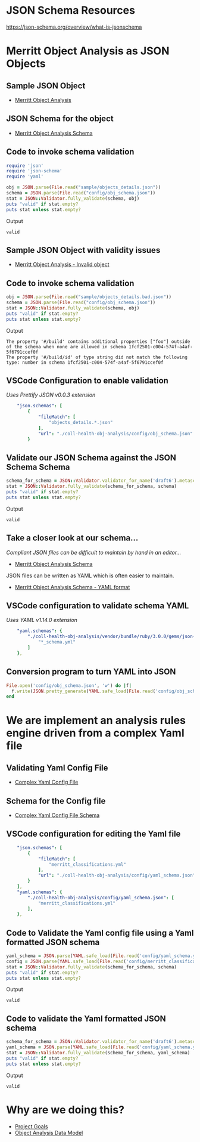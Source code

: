 # JSON Schema Resources

https://json-schema.org/overview/what-is-jsonschema

# Merritt Object Analysis as JSON Objects

## Sample JSON Object

- [Merritt Object Analysis](objects_details.json)

## JSON Schema for the object

- [Merritt Object Analysis Schema](../config/obj_schema.json)

## Code to invoke schema validation

```rb
require 'json'
require 'json-schema'
require 'yaml'

obj = JSON.parse(File.read("sample/objects_details.json"))
schema = JSON.parse(File.read("config/obj_schema.json"))
stat = JSON::Validator.fully_validate(schema, obj)
puts "valid" if stat.empty?
puts stat unless stat.empty?
```

Output
```
valid
```

## Sample JSON Object with validity issues

- [Merritt Object Analysis - Invalid object](objects_details.bad.json)

## Code to invoke schema validation

```rb
obj = JSON.parse(File.read("sample/objects_details.bad.json"))
schema = JSON.parse(File.read("config/obj_schema.json"))
stat = JSON::Validator.fully_validate(schema, obj)
puts "valid" if stat.empty?
puts stat unless stat.empty?
```

Output
```
The property '#/build' contains additional properties ["foo"] outside of the schema when none are allowed in schema 1fcf2501-c004-574f-a4af-5f6791ccef0f
The property '#/build/id' of type string did not match the following type: number in schema 1fcf2501-c004-574f-a4af-5f6791ccef0f
```

## VSCode Configuration to enable validation
_Uses Prettify JSON v0.0.3 extension_

```yml
    "json.schemas": [
        {
            "fileMatch": [
                "objects_details.*.json"
            ],
            "url": "./coll-health-obj-analysis/config/obj_schema.json"
        }
```

## Validate our JSON Schema against the JSON Schema Schema

```rb
schema_for_schema = JSON::Validator.validator_for_name('draft6').metaschema
stat = JSON::Validator.fully_validate(schema_for_schema, schema)
puts "valid" if stat.empty?
puts stat unless stat.empty?
```

Output
```
valid
```

## Take a closer look at our schema... 
_Compliant JSON files can be difficult to maintain by hand in an editor..._

- [Merritt Object Analysis Schema](../config/obj_schema.json)

JSON files can be written as YAML which is often easier to maintain.

- [Merritt Object Analysis Schema - YAML format](../config/obj_schema.yml)

## VSCode configuration to validate schema YAML
_Uses YAML v1.14.0 extension_

```yml
    "yaml.schemas": {
        "./coll-health-obj-analysis/vendor/bundle/ruby/3.0.0/gems/json-schema-4.1.1/resources/draft-06.json": [
            "*_schema.yml"
        ]
    },
```

## Conversion program to turn YAML into JSON
```rb
File.open('config/obj_schema.json', 'w') do |f|
  f.write(JSON.pretty_generate(YAML.safe_load(File.read('config/obj_schema.yml'), aliases: true)))
end
```

# We are implement an analysis rules engine driven from a complex Yaml file

## Validating Yaml Config File
- [Complex Yaml Config File](../config/merritt_classifications.yml)

## Schema for the Config file
- [Complex Yaml Config File Schema](../config/yaml_schema.yml)

## VSCode configuration for editing the Yaml file

```yml
    "json.schemas": [
        {
            "fileMatch": [
                "merritt_classifications.yml"
            ],
            "url": "./coll-health-obj-analysis/config/yaml_schema.json"
        }
    ],
    "yaml.schemas": {
        "./coll-health-obj-analysis/config/yaml_schema.json": [
            "merritt_classifications.yml"
        ],
    },
```

## Code to Validate the Yaml config file using a Yaml formatted JSON schema
```rb
yaml_schema = JSON.parse(YAML.safe_load(File.read('config/yaml_schema.yml'), aliases: true).to_json)
config = JSON.parse(YAML.safe_load(File.read('config/merritt_classifications.yml'), aliases: true).to_json)
stat = JSON::Validator.fully_validate(schema_for_schema, schema)
puts "valid" if stat.empty?
puts stat unless stat.empty?
```

Output
```
valid
```

## Code to validate the Yaml formatted JSON schema
```rb
schema_for_schema = JSON::Validator.validator_for_name('draft6').metaschema
yaml_schema = JSON.parse(YAML.safe_load(File.read('config/yaml_schema.yml'), aliases: true).to_json)
stat = JSON::Validator.fully_validate(schema_for_schema, yaml_schema)
puts "valid" if stat.empty?
puts stat unless stat.empty?
```

Output
```
valid
```

# Why are we doing this?
- [Project Goals](https://github.com/CDLUC3/mrt-cron/tree/main/coll-health-obj-analysis#merritt-collection-health-analysis-and-reporting)
- [Object Analysis Data Model](https://github.com/CDLUC3/mrt-cron/blob/main/coll-health-obj-analysis/data_model.md)